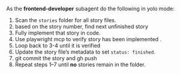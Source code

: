 As the **frontend-developer** subagent do the following in yolo mode:
1. Scan the `stories` folder for all story files.
2. based on the story number, find next unfinished story
3. Fully implement that story in code.
4. Use playwright mcp to verify story has been implemented .
5. Loop back to 3-4 until it is verified
6. Update the story file’s metadata to set `status: finished`.
7. git commit the story and gh push
8. Repeat steps 1–7 until **no** stories remain in the folder.

